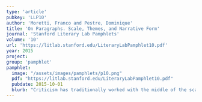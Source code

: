 ```yaml
---
type: 'article'
pubkey: 'LLP10'
author: 'Moretti, Franco and Pestre, Dominique'
title: 'On Paragraphs. Scale, Themes, and Narrative Form'
journal: 'Stanford Literary Lab Pamphlets'
volume: '10'
url: 'https://litlab.stanford.edu/LiteraryLabPamphlet10.pdf'
year: 2015
project:
group: 'pamphlet'
pamphlet:
  image: "/assets/images/pamphlets/p10.png"
  pdf: "https://litlab.stanford.edu/LiteraryLabPamphlet10.pdf"
  pubdate: 2015-10-01
  blurb: "Criticism has traditionally worked with the middle of the scale: a text, a scene, a stanza, an episode, an excerpt… An anthropocentric scale, where readers are truly “the measure of things”. But the digital humanities, Alan Liu has written, have changed the coordinates of our work, by “focusing on microlevel linguistic features […] that map directly over macrolevel phenomena.” Exactly. And how does one study literature, in this new situation?"
---
```

